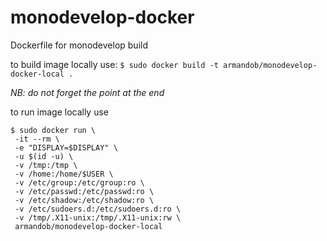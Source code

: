 # monodevelop-docker
Dockerfile for monodevelop build


to build image locally use:
```$ sudo docker build -t armandob/monodevelop-docker-local . ```

_NB: do not forget the point at the end_


to run image locally use
```
$ sudo docker run \
 -it --rm \
 -e "DISPLAY=$DISPLAY" \
 -u $(id -u) \
 -v /tmp:/tmp \
 -v /home:/home/$USER \
 -v /etc/group:/etc/group:ro \
 -v /etc/passwd:/etc/passwd:ro \
 -v /etc/shadow:/etc/shadow:ro \
 -v /etc/sudoers.d:/etc/sudoers.d:ro \
 -v /tmp/.X11-unix:/tmp/.X11-unix:rw \
 armandob/monodevelop-docker-local

```

